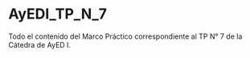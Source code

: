 # AyEDI_TP_N_7
Todo el contenido del Marco Práctico correspondiente al TP N° 7 de la Cátedra de AyED I.
